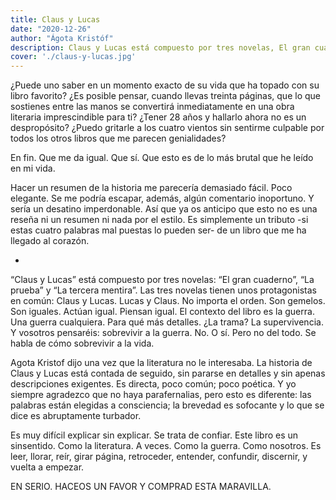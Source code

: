 ```yaml
---
title: Claus y Lucas
date: "2020-12-26"
author: "Ágota Kristóf"
description: Claus y Lucas está compuesto por tres novelas, El gran cuaderno, La prueba y La tercera mentira. Las tres novelas tienen unos protagonistas en común, Claus y Lucas. Lucas y Claus. No importa el orden. Son gemelos. Son iguales. Actúan igual. Piensan igual. El contexto del libro es la guerra. Una guerra cualquiera. Para qué más detalles.
cover: './claus-y-lucas.jpg'
---
```


¿Puede uno saber en un momento exacto de su vida que ha topado con su libro favorito? ¿Es posible pensar, cuando llevas treinta páginas, que lo que sostienes entre las manos se convertirá inmediatamente en una obra literaria imprescindible para ti? ¿Tener 28 años y hallarlo ahora no es un despropósito? ¿Puedo gritarle a los cuatro vientos sin sentirme culpable por todos los otros libros que me parecen genialidades?

En fin. Que me da igual. Que sí. Que esto es de lo más brutal que he leído en mi vida.

Hacer un resumen de la historia me parecería demasiado fácil. Poco elegante. Se me podría escapar, además, algún comentario inoportuno. Y sería un desatino imperdonable.
Así que ya os anticipo que esto no es una reseña ni un resumen ni nada por el estilo. Es simplemente un tributo -si estas cuatro palabras mal puestas lo pueden ser- de un libro que me ha llegado al corazón.

-
“Claus y Lucas” está compuesto por tres novelas: “El gran cuaderno”, “La prueba” y “La tercera mentira”.
Las tres novelas tienen unos protagonistas en común: Claus y Lucas. Lucas y Claus. No importa el orden. Son gemelos. Son iguales. Actúan igual. Piensan igual.
El contexto del libro es la guerra. Una guerra cualquiera. Para qué más detalles.
¿La trama?
La supervivencia.
Y vosotros pensaréis: sobrevivir a la guerra.
No.
O sí.
Pero no del todo.
Se habla de cómo sobrevivir a la vida.

Agota Kristof dijo una vez que la literatura no le interesaba. La historia de Claus y Lucas está contada de seguido, sin pararse en detalles y sin apenas descripciones exigentes. Es directa, poco común; poco poética. Y yo siempre agradezco que no haya parafernalias, pero esto es diferente: las palabras están elegidas a consciencia; la brevedad es sofocante y lo que se dice es abruptamente turbador.

Es muy difícil explicar sin explicar. Se trata de confiar.
Este libro es un sinsentido. Como la literatura. A veces. Como la guerra. Como nosotros.
Es leer, llorar, reír, girar página, retroceder, entender, confundir, discernir, y vuelta a empezar.

EN SERIO.
HACEOS UN FAVOR Y COMPRAD ESTA MARAVILLA.
